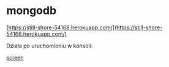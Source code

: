 # mongodb

[https://still-shore-54168.herokuapp.com/](https://still-shore-54168.herokuapp.com/)

Działa po uruchomieniu w konsoli:

[screen](//imgur.com/a/njthsvx)
